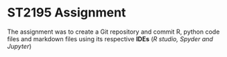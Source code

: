 # ST2195 Assignment

The assignment was to create a Git repository and commit R, python code files and markdown files using its respective **IDEs** (*R studio, Spyder and Jupyter*)